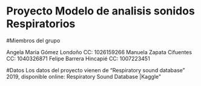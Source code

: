 # Proyecto Modelo de analisis sonidos Respiratorios

#Miembros del grupo

Angela Maria Gómez Londoño CC: 1026159266
Manuela Zapata Cifuentes CC: 1040326871
Felipe Barrera Hincapié CC: 1007223451

#Datos
Los datos del proyecto vienen de “Respiratory sound database” 2019, disponible online: Respiratory Sound Database |Kaggle"

